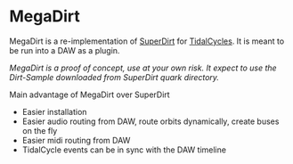 # MegaDirt
MegaDirt is a re-implementation of [SuperDirt](https://github.com/musikinformatik/SuperDirt) for [TidalCycles](https://github.com/tidalcycles/tidal). It is meant to be run into a DAW as a plugin.

*MegaDirt is a proof of concept, use at your own risk. It expect to use the Dirt-Sample downloaded from SuperDirt quark directory.*

Main advantage of MegaDirt over SuperDirt
* Easier installation
* Easier audio routing from DAW, route orbits dynamically, create buses on the fly
* Easier midi routing from DAW
* TidalCycle events can be in sync with the DAW timeline
